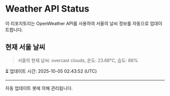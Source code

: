 
# Weather API Status

이 리포지토리는 OpenWeather API를 사용하여 서울의 날씨 정보를 자동으로 업데이트합니다.

## 현재 서울 날씨
> 서울의 현재 날씨: overcast clouds, 온도: 23.68°C, 습도: 86%

⏳ 업데이트 시간: 2025-10-05 02:43:52 (UTC)

---
자동 업데이트 봇에 의해 관리됩니다.
